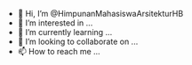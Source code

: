 - 👋 Hi, I’m @HimpunanMahasiswaArsitekturHB
- 👀 I’m interested in ...
- 🌱 I’m currently learning ...
- 💞️ I’m looking to collaborate on ...
- 📫 How to reach me ...

<!---
HimpunanMahasiswaArsitekturHB/HimpunanMahasiswaArsitekturHB is a ✨ special ✨ repository because its `README.md` (this file) appears on your GitHub profile.
You can click the Preview link to take a look at your changes.
--->
